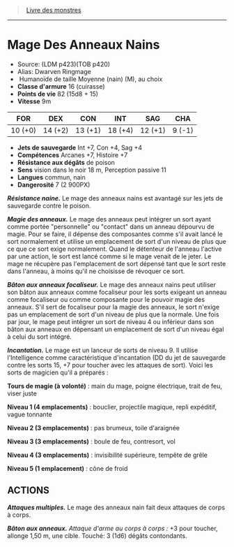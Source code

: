﻿> [Livre des monstres](tome_of_beasts.md)

---

# Mage Des Anneaux Nains

- Source: (LDM p423)(TOB p420)
- Alias: Dwarven Ringmage
-  Humanoïde de taille Moyenne (nain) (M), au choix
- **Classe d'armure** 16 (cuirasse)
- **Points de vie** 82 (15d8 + 15)
- **Vitesse** 9m

|FOR|DEX|CON|INT|SAG|CHA|
|---|---|---|---|---|---|
|10 (+0)|14 (+2)|13 (+1)|18 (+4)|12 (+1)|9 (-1)|

- **Jets de sauvegarde** Int +7, Con +4, Sag +4
- **Compétences** Arcanes +7, Histoire +7
- **Résistance aux dégâts** de poison
- **Sens** vision dans le noir 18 m, Perception passive 11
- **Langues** commun, nain
- **Dangerosité** 7 (2 900PX)

**_Résistance naine._** Le mage des anneaux nains est avantagé sur les jets de sauvegarde contre le poison.

**_Magie des anneaux._** Le mage des anneaux peut intégrer un sort ayant comme portée "personnelle" ou "contact" dans un anneau dépourvu de magie. Pour se faire, il dépense des composantes comme s'il avait lancé le sort normalement et utilise un emplacement de sort d'un niveau de plus que ce que ce sort exige normalement. Quand le détenteur de l'anneau l'active par une action, le sort est lancé comme si le mage venait de le jeter. Le mage ne récupère pas l'emplacement de sort dépensé tant que le sort reste dans l'anneau, à moins qu'il ne choisisse de révoquer ce sort.

**_Bâton aux anneaux focaliseur._** Le mage des anneaux nains peut utiliser son bâton aux anneaux comme focaliseur pour les sorts exigeant un anneau comme focaliseur ou comme composante pour le pouvoir magie des anneaux. S'il sert de focaliseur pour la magie des anneaux, le sort n'exige pas un emplacement de sort d'un niveau de plus que la normale. Une fois par jour, le mage peut intégrer un sort de niveau 4 ou inférieur dans son bâton aux anneaux en dépensant un emplacement de sort d'un niveau égal à celui du sort intégré.

**_Incantation._** Le mage est un lanceur de sorts de niveau 9. Il utilise l'Intelligence comme caractéristique d'incantation (DD du jet de sauvegarde contre les sorts 15, +7 pour toucher avec les attaques de sort). Voici les sorts de magicien qu'il a préparés :

**Tours de magie (à volonté)** : main du mage, poigne électrique, trait de feu, viser juste

**Niveau 1 (4 emplacements)** : bouclier, projectile magique, repli expéditif, vague tonnante

**Niveau 2 (3 emplacements)** : pas brumeux, toile d'araignée

**Niveau 3 (3 emplacements)** : boule de feu, contresort, vol

**Niveau 4 (3 emplacements)** : invisibilité supérieure, tempête de grêle

**Niveau 5 (1 emplacement)** : cône de froid

## ACTIONS

**_Attaques multiples._** Le mage des anneaux nain fait deux attaques de corps à corps.

**_Bâton aux anneaux._** _Attaque d'arme au corps à corps :_ +3 pour toucher, allonge 1,50 m, une cible. Touché: 3 (1d6) dégâts contondants.

